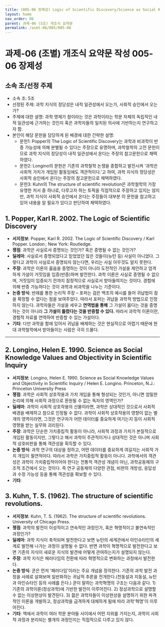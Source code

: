 ```yaml
---
title: (005-06 장제성) Logic of Scientific Discovery/Science as Social Knowledge Values/Structure of Scientific Revolution
layout: home
nav_order: 06
parent: 과제-06 (5조) 개조식 요약문
permalink: /asmt-06/005/005-06
---
```


# 과제-06 (조별) 개조식 요약문 작성 005-06 장제성

## 소속 조/선정 주제

- 소속 조: 5조
- 선정된 주제: 과학 지식의 정당성은 내적 일관성에서 오는가, 사회적 승인에서 오는가?
- 주제에 대한 설명: 과학 명제가 참이라는 것은 과학이라는 학문 자체의 독립적인 내적 일관성에 근거하는 것인지 혹은 과학자들의 일치된 의사에 기반하는지 연구하고자 함.
- 본인이 해당 문헌을 담당하게 된 배경에 대한 간략한 설명:  
  - 문헌1: Popper의 The Logic of Scientific Discovery는 과학과 비과학이 반증 가능성에 의해 분별될 수 있다는 주장으로 유명하며, 과학철학의 고전 문헌이므로 과학 지식의 정당성이 내적 일관성에서 온다는 주장의 참고문헌으로 채택하였다.
  - 문헌2: Longino의 문헌은 기존의 과학철학 논쟁을 종합하고 발전시켜 '과학은 사회적 가치가 개입된 활동임에도 객관적이다.'고 하여, 과학 지식의 정당성은 사회적 승인에서 온다는 주장의 참고문헌으로 채택하였다.
  - 문헌3: Kuhn의 The structure of scientific revolution은 과학철학의 가장 유명한 저서 중 하나로, 다루고자 하는 토픽을 직접적으로 주장하고 있지는 않지만, 과학 지식이 사회적 승인에서 온다는 주장들이 대부분 이 문헌을 참고하고 있어 내용을 알 필요가 있다고 판단하여 채택하였다.

## 1. Popper, Karl R. 2002. The Logic of Scientific Discovery
- **서지정보**: Popper, Karl R. 2002. The Logic of Scientific Discovery / Karl Popper. London ; New York: Routledge.
- **쟁점**: 과학은 사실로서 증명되는 것인가? 혹은 증명될 수 없는 것인가?
- **딜레마**: 사실로서 증명되었다고 믿었었던 많은 것들이(뉴턴 등) 사실이 아니었다. 그렇다고 과학이 사실로서 증명되지 않는다면, 우리는 사실 아무것도 알지 못한다.
- **주장**: 과학은 이론의 옳음을 증명하는 것이 아니라 도전적인 가설을 제안하고 엄격하게 가설이 거짓임을 입증(반증)하며 발전한다. 과학 이론은 사실로 증명될 수 없으며, 거짓임이 입증되기 전까지 잠정적으로 사실로서 받아들여지는 것이다. 경험에 의해 반증 가능하다는 것이 과학과 비과학을 나누는 기준이다.
- **논증 방식**: 반례를 통한 논리적 주장 – 포퍼는 검은 백조의 예시를 들어 귀납법이 참을 확정할 수 없다는 점을 보여주었다. 따라서 포퍼는 귀납을 과학적 방법으로 인정하지 않는다. 과학자들은 가설을 세우고 **연역법을 통해** 그 가설이 옳다는 것을 증명하는 것이 아니라 **그 가설이 틀렸다는 것을 반증할 수 있다.** 따라서 과학적 이론이란, 경험적 자료를 연역하여 반증할 수 있는 가설이다.
- **기타**: 다만 과학을 함에 있어서 귀납을 배제하는 것은 현실적으로 어렵기 때문에 현대 과학철학에서 받아들이는 사람은 극히 드물다.

---

## 2. Longino, Helen E. 1990. Science as Social Knowledge Values and Objectivity in Scientific Inquiry

- **서지정보**: Longino, Helen E. 1990. Science as Social Knowledge Values and Objectivity in Scientific Inquiry / Helen E. Longino. Princeton, N.J.: Princeton University Press
- **쟁점**: 과학은 사회적 상호작용과 가치 개입을 통해 형성되는 것인가, 아니면 엄밀한 논리에 의해 사회적 과정으로 환원될 수 없는 독자의 영역인가?
- **딜레마**:  과학이 사회적 상호작용의 산물이라면, 과학은 상대적인 것으로서 사회적 배경을 배제하고 참으로 인정될 수 없다. 과학이 사회적 상호작용의 영향이 없는 별개의 영역이라면, 그것은 연구자가 어떤 데이터를 중요하게 여기는지 등이 사회적 영향을 받는 실무와 괴리된다.
- **주장**: 과학은 단순한 가치중립적 활동이 아니라, 사회적 과정과 가치가 본질적으로 개입된 활동이지만, 그렇다고 해서 과학이 주관적이거나 상대적인 것은 아니며 사회적 상호비판을 통해 객관성을 획득할 수 있다.
- **논증 방식**: 과학 연구의 대상을 정하고, 어떤 데이터를 중요하게 여길지는 사회적 가치 개입이 필연적이다. 따라서 과학은 가치중립적 활동이 아니다. 과학에서의 객관성은 과학이 가치중립적이어야 한다는 전통적 객관성 개념이 아닌, 과학공동체의 구조적 조건에서 오는 것이다. 즉 연구 공동체의 다양한 관점, 비판의 개방성, 응답성과 수정 가능성 등을 통해 객관성을 확보할 수 있다.
- **기타**: 

## 3. Kuhn, T. S. (1962). The structure of scientific revolutions.

- **서지정보**: Kuhn, T. S. (1962). The structure of scientific revolutions. University of Chicago Press.
- **쟁점**: 과학의 발전이 이성적이고 연속적인 과정인가, 혹은 혁명적이고 불연속적인 과정인가?
- **딜레마**: 과학 지식이 축적되며 발전한다고 보면 뉴턴의 세계관에서 아인슈타인의 세계로 발전해 나가는 과정이 설명될 수 없다. 반면 과학이 혁명적으로 발전한다고 보면 기존의 지식이 새로운 지식의 발견에 어떻게 관여하는지가 설명되지 않는다.
- **주장**:  과학 지식은 패러다임의 전환에 따라 혁명적으로 변화하는 과정에서 발전한다.
- **논증 방식**: 쿤은 먼저 '패러다임'이라는 주요 개념을 정의한다. 기존의 과학 발전 과정을 사례로 살펴보며 일반화하는 귀납적 추론을 전개한다.(천동설과 지동설, 뉴턴과 아인슈타인 등의 사례를 든다.) 쿤이 말하는 과학혁명의 구조는 다음과 같다. 1) 기존의 과학이론(정상과학)에 기반한 발전이 이루어진다. 2) 정상과학으로 설명할 수 없는 이상현상이 발견된다. 3) 젊은 과학자들이 이상현상을 설명하기 위한 파격적인 이론을 개발하고, 정상과학을 급격하게 대체하게 됨에 따라 과학'혁명'이 이루어진다.
- **기타**: 책에서 과학이 여러 학문 분야들 사이에서 어떤 지위를 가지는지, 과학이 사회적 과정과 분리되는 별개의 과정인지는 직접적으로 다루고 있지 않다.